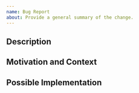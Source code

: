 ```yaml
---
name: Bug Report
about: Provide a general summary of the change.
---
```


## Description

## Motivation and Context

## Possible Implementation
